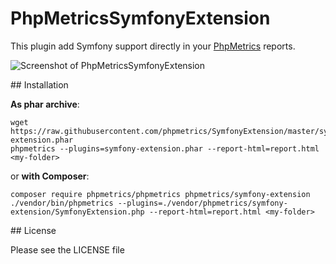 # PhpMetricsSymfonyExtension

This plugin add Symfony support directly in your [PhpMetrics](https://github.com/phpmetrics/phpmetrics) reports.

![Screenshot of PhpMetricsSymfonyExtension](https://cloud.githubusercontent.com/assets/1076296/13907012/9eebfd58-eee4-11e5-8fe0-6c3b5f6c81a1.png "Screenshot of PhpMetricsSymfonyExtension")

## Installation

**As phar archive**:

    wget https://raw.githubusercontent.com/phpmetrics/SymfonyExtension/master/symfony-extension.phar
    phpmetrics --plugins=symfony-extension.phar --report-html=report.html <my-folder>

or **with Composer**:

    composer require phpmetrics/phpmetrics phpmetrics/symfony-extension
    ./vendor/bin/phpmetrics --plugins=./vendor/phpmetrics/symfony-extension/SymfonyExtension.php --report-html=report.html <my-folder>

    
## License

Please see the LICENSE file